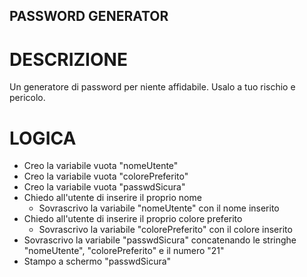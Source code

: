 ## PASSWORD GENERATOR

# DESCRIZIONE

Un generatore di password per niente affidabile. Usalo a tuo rischio e pericolo.

# LOGICA

- Creo la variabile vuota "nomeUtente"
- Creo la variabile vuota "colorePreferito"
- Creo la variabile vuota "passwdSicura"
- Chiedo all'utente di inserire il proprio nome
    - Sovrascrivo la variabile "nomeUtente" con il nome inserito
- Chiedo all'utente di inserire il proprio colore preferito
    - Sovrascrivo la variabile "colorePreferito" con il colore inserito
- Sovrascrivo la variabile "passwdSicura" concatenando le stringhe "nomeUtente", "colorePreferito" e il numero "21"
- Stampo a schermo "passwdSicura"
